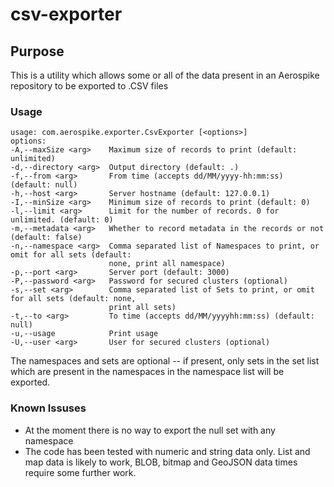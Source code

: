 # csv-exporter
## Purpose
This is a utility which allows some or all of the data present in an Aerospike repository to be exported to .CSV files

### Usage
```
usage: com.aerospike.exporter.CsvExporter [<options>]
options:
-A,--maxSize <arg>    Maximum size of records to print (default: unlimited)
-d,--directory <arg>  Output directory (default: .)
-f,--from <arg>       From time (accepts dd/MM/yyyy-hh:mm:ss) (default: null)
-h,--host <arg>       Server hostname (default: 127.0.0.1)
-I,--minSize <arg>    Minimum size of records to print (default: 0)
-l,--limit <arg>      Limit for the number of records. 0 for unlimited. (default: 0)
-m,--metadata <arg>   Whether to record metadata in the records or not (default: false)
-n,--namespace <arg>  Comma separated list of Namespaces to print, or omit for all sets (default:
                      none, print all namespace)
-p,--port <arg>       Server port (default: 3000)
-P,--password <arg>   Password for secured clusters (optional)
-s,--set <arg>        Comma separated list of Sets to print, or omit for all sets (default: none,
                      print all sets)
-t,--to <arg>         To time (accepts dd/MM/yyyyhh:mm:ss) (default: null)
-u,--usage            Print usage
-U,--user <arg>       User for secured clusters (optional)
```

The namespaces and sets are optional -- if present, only sets in the set list which are present in the namespaces in the namespace list will be exported.

### Known Issuses
* At the moment there is no way to export the null set with any namespace
* The code has been tested with numeric and string data only. List and map data is likely to work, BLOB, bitmap and GeoJSON data times require some further work. 
